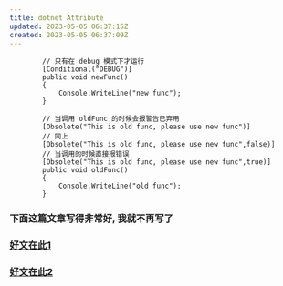```yaml
---
title: dotnet Attribute
updated: 2023-05-05 06:37:15Z
created: 2023-05-05 06:37:09Z
---
```


```
        // 只有在 debug 模式下才运行
        [Conditional("DEBUG")]
        public void newFunc()
        {
            Console.WriteLine("new func");
        }
        
        // 当调用 oldFunc 的时候会报警告已弃用
        [Obsolete("This is old func, please use new func")]
        // 同上
        [Obsolete("This is old func, please use new func",false)]
        // 当调用的时候直接报错误
        [Obsolete("This is old func, please use new func",true)]
        public void oldFunc()
        {
            Console.WriteLine("old func");
        }
```

### 下面这篇文章写得非常好, 我就不再写了
### [好文在此1](https://www.cnblogs.com/ghfsusan/archive/2009/07/15/1524192.html)
### [好文在此2](https://www.cnblogs.com/jiangxifanzhouyudu/p/11107734.html)

